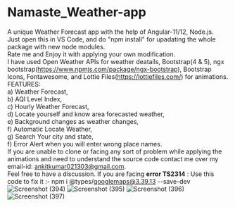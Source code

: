 # Namaste_Weather-app

A unique Weather Forecast app with the help of Angular-11/12, Node.js. <br>
Just open this in VS Code, and do "npm install" for upadating the whole package with new node modules.<br>
Rate me and Enjoy it with applying your own modification.<br>
I have used Open Weather APIs for weather deatails, Bootstrap(4 & 5), ngx bootstrap(https://www.npmjs.com/package/ngx-bootstrap), Bootstrap Icons, Fontawesome, and Lottie Files(https://lottiefiles.com/) for animations.<br>
FEATURES:<br>
a) Weather Forecast,<br>
b) AQI Level Index,<br>
c) Hourly Weather Forecast,<br>
d) Locate yourself and know area forecasted weather,<br>
e) Background changes as weather changes,<br>
f) Automatic Locate Weather,<br>
g) Search Your city and state,<br>
f) Error Alert when you will enter wrong place names.<br>
If you are unable to clone or facing any sort of problem while applying the animations and need to understand the source code contact me over my email-id: ankitkumar021303@gmail.com.<br> Feel free to have a discussion.
If you are facing **error TS2314** : Use this code to fix it :- npm i @types/googlemaps@3.39.13 --save-dev
![Screenshot (394)](https://user-images.githubusercontent.com/77069961/168249939-4f78be55-b8aa-4699-b953-325d76cb116f.png)
![Screenshot (395)](https://user-images.githubusercontent.com/77069961/168249963-f0f5f359-367a-40ae-9bea-46e09308b57a.png)
![Screenshot (396)](https://user-images.githubusercontent.com/77069961/168249981-4202d411-0bea-45a3-804f-8af014456bc6.png)
![Screenshot (397)](https://user-images.githubusercontent.com/77069961/168249996-a143786b-1137-477e-9b31-4580effafecf.png)
